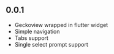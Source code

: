 ## 0.0.1

* Geckoview wrapped in flutter widget
* Simple navigation
* Tabs support
* Single select prompt support
